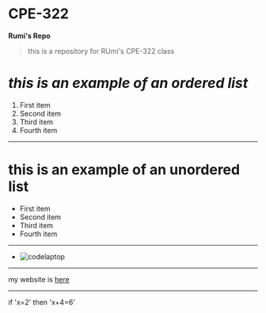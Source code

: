 # CPE-322
**Rumi's Repo**
>this is a repository for RUmi's CPE-322 class
# _this is an example of an ordered list_
1. First item
8. Second item
3. Third item
5. Fourth item
***
# this is an example of an unordered list
- First item
- Second item
- Third item
- Fourth item
***
- ![codelaptop](https://github.com/rumilog/CPE-322/assets/102829545/da64f06d-2205-45e3-8632-bfb638a894f3)
***
my website is [here](https://bit.ly/rumi-log)
***
if 'x=2' then 'x+4=6'
